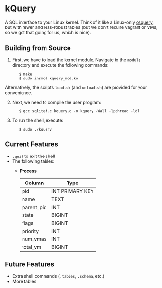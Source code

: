 kQuery
======

A SQL interface to your Linux kernel. Think of it like a Linux-only [osquery](http://osquery.io), but with fewer and less-robust tables (but we don't require vagrant or VMs, so we got that going for us, which is nice).

## Building from Source
1. First, we have to load the kernel module. Navigate to the `module` directory and execute the following commands:

          $ make
          $ sudo insmod kquery_mod.ko
    
  Alternatively, the scripts `load.sh` (and `unload.sh`) are provided for your convenience.
    
2. Next, we need to compile the user program:

          $ gcc sqlite3.c kquery.c -o kquery -Wall -lpthread -ldl

3. To run the shell, execute:
        
          $ sudo ./kquery

## Current Features
  * `.quit` to exit the shell
  * The following tables:
      * **Process**
    
          Column     | Type
          ---------- | ----
          pid        | INT PRIMARY KEY
          name       | TEXT
          parent_pid | INT
          state      | BIGINT
          flags      | BIGINT
          priority   | INT
          num_vmas   | INT
          total_vm   | BIGINT

## Future Features
* Extra shell commands (`.tables`, `.schema`, etc.)
* More tables
